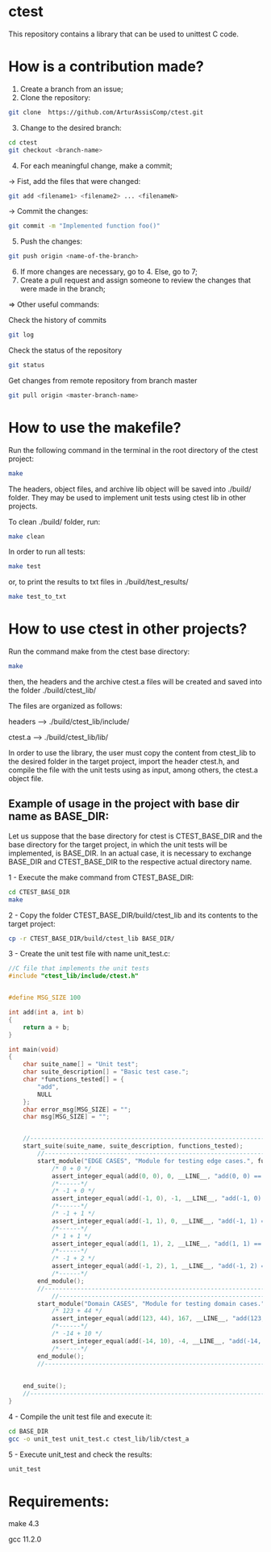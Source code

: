 # ctest

This repository contains a library that can be used to unittest C code.

# How is a contribution made?

1. Create a branch from an issue;
2. Clone the repository: 
```bash
git clone  https://github.com/ArturAssisComp/ctest.git
```
3. Change to the desired branch: 
```bash
cd ctest
git checkout <branch-name>
```
4. For each meaningful change, make a commit;

-> Fist, add the files that were changed: 
```bash
git add <filename1> <filename2> ... <filenameN>
```
-> Commit the changes: 
```bash
git commit -m "Implemented function foo()"
```
5. Push the changes: 
```bash
git push origin <name-of-the-branch>
```
6. If more changes are necessary, go to 4. Else,
   go to 7;
7. Create a pull request and assign someone to review the changes
   that were made in the branch;

=> Other useful commands:

Check the history of commits
```bash
git log
```
Check the status of the repository
```bash
git status
```
Get changes from remote repository from branch master
```bash
git pull origin <master-branch-name>
```

# How to use the makefile?

Run the following command in the terminal in the root directory of the ctest project:
```bash
make
```  
The headers, object files, and archive lib object will be saved into ./build/ folder. 
They may be used to implement unit tests using ctest lib in other projects.

To clean ./build/ folder, run:
```bash
make clean
```

In order to run all tests:
```bash
make test
```
or, to print the results to txt files in ./build/test_results/
```bash
make test_to_txt
```


# How to use ctest in other projects?

Run the command make from the ctest base directory:
```bash
make
```  
then, the headers and the archive ctest.a files will be created and saved 
into the folder ./build/ctest_lib/

The files are organized as follows:

headers --> ./build/ctest_lib/include/

ctest.a --> ./build/ctest_lib/lib/

In order to use the library, the user must copy the content from ctest_lib 
to the desired folder in the target project, import the header ctest.h, and 
compile the file with the unit tests using as input, among others, the 
ctest.a object file.

## Example of usage in the project with base dir name as BASE_DIR:
Let us suppose that the base directory for ctest is CTEST_BASE_DIR and the 
base directory for the target project, in which the unit tests will be 
implemented, is BASE_DIR. In an actual case, it is necessary to exchange
BASE_DIR and CTEST_BASE_DIR to the respective actual directory name.

1 - Execute the make command from CTEST_BASE_DIR:
```bash
cd CTEST_BASE_DIR
make
```  

2 - Copy the folder CTEST_BASE_DIR/build/ctest_lib and its contents to the
target project:
```bash
cp -r CTEST_BASE_DIR/build/ctest_lib BASE_DIR/
```  

3 - Create the unit test file with name unit_test.c:
```C
//C file that implements the unit tests
#include "ctest_lib/include/ctest.h"


#define MSG_SIZE 100

int add(int a, int b)
{
    return a + b;
}

int main(void)
{
	char suite_name[] = "Unit test";
	char suite_description[] = "Basic test case.";
	char *functions_tested[] = {
        "add",
		NULL
	};
	char error_msg[MSG_SIZE] = "";
	char msg[MSG_SIZE] = ""; 


	//------------------------------------------------------------------------------
	start_suite(suite_name, suite_description, functions_tested);
		//------------------------------------------------------------------------------
		start_module("EDGE CASES", "Module for testing edge cases.", functions_tested);
            /* 0 + 0 */
            assert_integer_equal(add(0, 0), 0, __LINE__, "add(0, 0) == 0");
            /*------*/
            /* -1 + 0 */
            assert_integer_equal(add(-1, 0), -1, __LINE__, "add(-1, 0) == -1");
            /*------*/
            /* -1 + 1 */
            assert_integer_equal(add(-1, 1), 0, __LINE__, "add(-1, 1) == 0");
            /*------*/
            /* 1 + 1 */
            assert_integer_equal(add(1, 1), 2, __LINE__, "add(1, 1) == 2");
            /*------*/
            /* -1 + 2 */
            assert_integer_equal(add(-1, 2), 1, __LINE__, "add(-1, 2) == 1");
            /*------*/    
		end_module();
		//------------------------------------------------------------------------------
    		//------------------------------------------------------------------------------
		start_module("Domain CASES", "Module for testing domain cases.", functions_tested);
            /* 123 + 44 */
            assert_integer_equal(add(123, 44), 167, __LINE__, "add(123, 44) == 167");
            /*------*/
            /* -14 + 10 */
            assert_integer_equal(add(-14, 10), -4, __LINE__, "add(-14, 10) == -4");
            /*------*/ 
		end_module();
		//------------------------------------------------------------------------------
        
		
	end_suite();
	//------------------------------------------------------------------------------
}
```

4 - Compile the unit test file and execute it:
```bash
cd BASE_DIR
gcc -o unit_test unit_test.c ctest_lib/lib/ctest_a
```  

5 - Execute unit_test and check the results:
```bash
unit_test
``` 


# Requirements:

make       4.3

gcc        11.2.0
